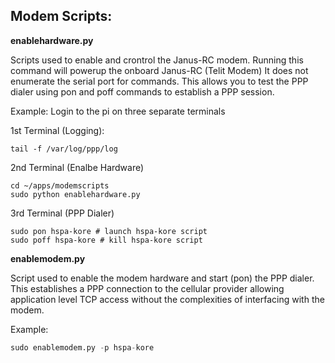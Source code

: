 
<h2>Modem Scripts:</h2>
<b>enablehardware.py</b>

Scripts used to enable and crontrol the Janus-RC modem.
Running this command will powerup the onboard Janus-RC (Telit Modem)
It does not enumerate the serial port for commands.
This allows you to test the PPP dialer using pon and poff commands to establish
a PPP session.

Example:
Login to the pi on three separate terminals

1st Terminal (Logging):
```
tail -f /var/log/ppp/log
```

2nd Terminal (Enalbe Hardware)
```
cd ~/apps/modemscripts
sudo python enablehardware.py
```

3rd Terminal (PPP Dialer)
```
sudo pon hspa-kore # launch hspa-kore script
sudo poff hspa-kore # kill hspa-kore script
```

<b>enablemodem.py</b>

Script used to enable the modem hardware and start (pon) the PPP dialer. This establishes
a PPP connection to the cellular provider allowing application level TCP
access without the complexities of interfacing with the modem. 

Example:
```python
sudo enablemodem.py -p hspa-kore
```

